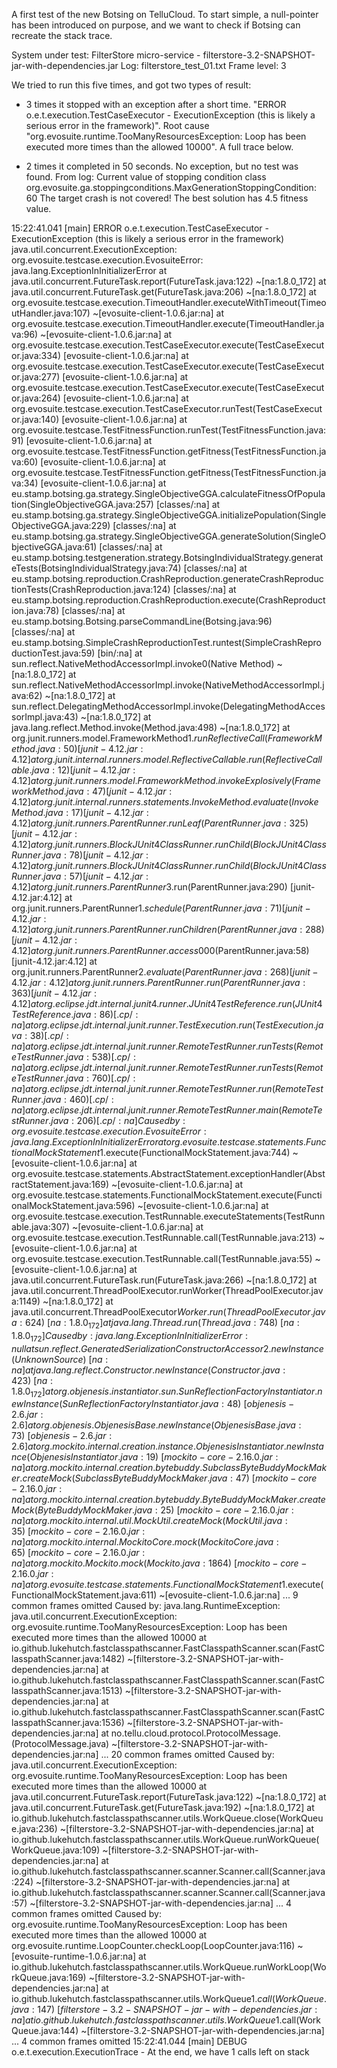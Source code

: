 A first test of the new Botsing on TelluCloud. To start simple, a null-pointer has been introduced on purpose, and we want to check if Botsing can recreate the stack trace.

System under test: FilterStore micro-service - filterstore-3.2-SNAPSHOT-jar-with-dependencies.jar
Log: filterstore_test_01.txt
Frame level: 3

We tried to run this five times, and got two types of result:

* 3 times it stopped with an exception after a short time. "ERROR o.e.t.execution.TestCaseExecutor - ExecutionException (this is likely a serious error in the framework)". Root cause "org.evosuite.runtime.TooManyResourcesException: Loop has been executed more times than the allowed 10000". A full trace below.

* 2 times it completed in 50 seconds. No exception, but no test was found. From log:
Current value of stopping condition class org.evosuite.ga.stoppingconditions.MaxGenerationStoppingCondition: 60
The target crash is not covered! The best solution has 4.5 fitness value.


15:22:41.041 [main] ERROR o.e.t.execution.TestCaseExecutor - ExecutionException (this is likely a serious error in the framework)
java.util.concurrent.ExecutionException: org.evosuite.testcase.execution.EvosuiteError: java.lang.ExceptionInInitializerError
	at java.util.concurrent.FutureTask.report(FutureTask.java:122) ~[na:1.8.0_172]
	at java.util.concurrent.FutureTask.get(FutureTask.java:206) ~[na:1.8.0_172]
	at org.evosuite.testcase.execution.TimeoutHandler.executeWithTimeout(TimeoutHandler.java:107) ~[evosuite-client-1.0.6.jar:na]
	at org.evosuite.testcase.execution.TimeoutHandler.execute(TimeoutHandler.java:96) ~[evosuite-client-1.0.6.jar:na]
	at org.evosuite.testcase.execution.TestCaseExecutor.execute(TestCaseExecutor.java:334) [evosuite-client-1.0.6.jar:na]
	at org.evosuite.testcase.execution.TestCaseExecutor.execute(TestCaseExecutor.java:277) [evosuite-client-1.0.6.jar:na]
	at org.evosuite.testcase.execution.TestCaseExecutor.execute(TestCaseExecutor.java:264) [evosuite-client-1.0.6.jar:na]
	at org.evosuite.testcase.execution.TestCaseExecutor.runTest(TestCaseExecutor.java:140) [evosuite-client-1.0.6.jar:na]
	at org.evosuite.testcase.TestFitnessFunction.runTest(TestFitnessFunction.java:91) [evosuite-client-1.0.6.jar:na]
	at org.evosuite.testcase.TestFitnessFunction.getFitness(TestFitnessFunction.java:60) [evosuite-client-1.0.6.jar:na]
	at org.evosuite.testcase.TestFitnessFunction.getFitness(TestFitnessFunction.java:34) [evosuite-client-1.0.6.jar:na]
	at eu.stamp.botsing.ga.strategy.SingleObjectiveGGA.calculateFitnessOfPopulation(SingleObjectiveGGA.java:257) [classes/:na]
	at eu.stamp.botsing.ga.strategy.SingleObjectiveGGA.initializePopulation(SingleObjectiveGGA.java:229) [classes/:na]
	at eu.stamp.botsing.ga.strategy.SingleObjectiveGGA.generateSolution(SingleObjectiveGGA.java:61) [classes/:na]
	at eu.stamp.botsing.testgeneration.strategy.BotsingIndividualStrategy.generateTests(BotsingIndividualStrategy.java:74) [classes/:na]
	at eu.stamp.botsing.reproduction.CrashReproduction.generateCrashReproductionTests(CrashReproduction.java:124) [classes/:na]
	at eu.stamp.botsing.reproduction.CrashReproduction.execute(CrashReproduction.java:78) [classes/:na]
	at eu.stamp.botsing.Botsing.parseCommandLine(Botsing.java:96) [classes/:na]
	at eu.stamp.botsing.SimpleCrashReproductionTest.runtest(SimpleCrashReproductionTest.java:59) [bin/:na]
	at sun.reflect.NativeMethodAccessorImpl.invoke0(Native Method) ~[na:1.8.0_172]
	at sun.reflect.NativeMethodAccessorImpl.invoke(NativeMethodAccessorImpl.java:62) ~[na:1.8.0_172]
	at sun.reflect.DelegatingMethodAccessorImpl.invoke(DelegatingMethodAccessorImpl.java:43) ~[na:1.8.0_172]
	at java.lang.reflect.Method.invoke(Method.java:498) ~[na:1.8.0_172]
	at org.junit.runners.model.FrameworkMethod$1.runReflectiveCall(FrameworkMethod.java:50) [junit-4.12.jar:4.12]
	at org.junit.internal.runners.model.ReflectiveCallable.run(ReflectiveCallable.java:12) [junit-4.12.jar:4.12]
	at org.junit.runners.model.FrameworkMethod.invokeExplosively(FrameworkMethod.java:47) [junit-4.12.jar:4.12]
	at org.junit.internal.runners.statements.InvokeMethod.evaluate(InvokeMethod.java:17) [junit-4.12.jar:4.12]
	at org.junit.runners.ParentRunner.runLeaf(ParentRunner.java:325) [junit-4.12.jar:4.12]
	at org.junit.runners.BlockJUnit4ClassRunner.runChild(BlockJUnit4ClassRunner.java:78) [junit-4.12.jar:4.12]
	at org.junit.runners.BlockJUnit4ClassRunner.runChild(BlockJUnit4ClassRunner.java:57) [junit-4.12.jar:4.12]
	at org.junit.runners.ParentRunner$3.run(ParentRunner.java:290) [junit-4.12.jar:4.12]
	at org.junit.runners.ParentRunner$1.schedule(ParentRunner.java:71) [junit-4.12.jar:4.12]
	at org.junit.runners.ParentRunner.runChildren(ParentRunner.java:288) [junit-4.12.jar:4.12]
	at org.junit.runners.ParentRunner.access$000(ParentRunner.java:58) [junit-4.12.jar:4.12]
	at org.junit.runners.ParentRunner$2.evaluate(ParentRunner.java:268) [junit-4.12.jar:4.12]
	at org.junit.runners.ParentRunner.run(ParentRunner.java:363) [junit-4.12.jar:4.12]
	at org.eclipse.jdt.internal.junit4.runner.JUnit4TestReference.run(JUnit4TestReference.java:86) [.cp/:na]
	at org.eclipse.jdt.internal.junit.runner.TestExecution.run(TestExecution.java:38) [.cp/:na]
	at org.eclipse.jdt.internal.junit.runner.RemoteTestRunner.runTests(RemoteTestRunner.java:538) [.cp/:na]
	at org.eclipse.jdt.internal.junit.runner.RemoteTestRunner.runTests(RemoteTestRunner.java:760) [.cp/:na]
	at org.eclipse.jdt.internal.junit.runner.RemoteTestRunner.run(RemoteTestRunner.java:460) [.cp/:na]
	at org.eclipse.jdt.internal.junit.runner.RemoteTestRunner.main(RemoteTestRunner.java:206) [.cp/:na]
Caused by: org.evosuite.testcase.execution.EvosuiteError: java.lang.ExceptionInInitializerError
	at org.evosuite.testcase.statements.FunctionalMockStatement$1.execute(FunctionalMockStatement.java:744) ~[evosuite-client-1.0.6.jar:na]
	at org.evosuite.testcase.statements.AbstractStatement.exceptionHandler(AbstractStatement.java:169) ~[evosuite-client-1.0.6.jar:na]
	at org.evosuite.testcase.statements.FunctionalMockStatement.execute(FunctionalMockStatement.java:596) ~[evosuite-client-1.0.6.jar:na]
	at org.evosuite.testcase.execution.TestRunnable.executeStatements(TestRunnable.java:307) ~[evosuite-client-1.0.6.jar:na]
	at org.evosuite.testcase.execution.TestRunnable.call(TestRunnable.java:213) ~[evosuite-client-1.0.6.jar:na]
	at org.evosuite.testcase.execution.TestRunnable.call(TestRunnable.java:55) ~[evosuite-client-1.0.6.jar:na]
	at java.util.concurrent.FutureTask.run(FutureTask.java:266) ~[na:1.8.0_172]
	at java.util.concurrent.ThreadPoolExecutor.runWorker(ThreadPoolExecutor.java:1149) ~[na:1.8.0_172]
	at java.util.concurrent.ThreadPoolExecutor$Worker.run(ThreadPoolExecutor.java:624) ~[na:1.8.0_172]
	at java.lang.Thread.run(Thread.java:748) ~[na:1.8.0_172]
Caused by: java.lang.ExceptionInInitializerError: null
	at sun.reflect.GeneratedSerializationConstructorAccessor2.newInstance(Unknown Source) ~[na:na]
	at java.lang.reflect.Constructor.newInstance(Constructor.java:423) ~[na:1.8.0_172]
	at org.objenesis.instantiator.sun.SunReflectionFactoryInstantiator.newInstance(SunReflectionFactoryInstantiator.java:48) ~[objenesis-2.6.jar:2.6]
	at org.objenesis.ObjenesisBase.newInstance(ObjenesisBase.java:73) ~[objenesis-2.6.jar:2.6]
	at org.mockito.internal.creation.instance.ObjenesisInstantiator.newInstance(ObjenesisInstantiator.java:19) ~[mockito-core-2.16.0.jar:na]
	at org.mockito.internal.creation.bytebuddy.SubclassByteBuddyMockMaker.createMock(SubclassByteBuddyMockMaker.java:47) ~[mockito-core-2.16.0.jar:na]
	at org.mockito.internal.creation.bytebuddy.ByteBuddyMockMaker.createMock(ByteBuddyMockMaker.java:25) ~[mockito-core-2.16.0.jar:na]
	at org.mockito.internal.util.MockUtil.createMock(MockUtil.java:35) ~[mockito-core-2.16.0.jar:na]
	at org.mockito.internal.MockitoCore.mock(MockitoCore.java:65) ~[mockito-core-2.16.0.jar:na]
	at org.mockito.Mockito.mock(Mockito.java:1864) ~[mockito-core-2.16.0.jar:na]
	at org.evosuite.testcase.statements.FunctionalMockStatement$1.execute(FunctionalMockStatement.java:611) ~[evosuite-client-1.0.6.jar:na]
	... 9 common frames omitted
Caused by: java.lang.RuntimeException: java.util.concurrent.ExecutionException: org.evosuite.runtime.TooManyResourcesException: Loop has been executed more times than the allowed 10000
	at io.github.lukehutch.fastclasspathscanner.FastClasspathScanner.scan(FastClasspathScanner.java:1482) ~[filterstore-3.2-SNAPSHOT-jar-with-dependencies.jar:na]
	at io.github.lukehutch.fastclasspathscanner.FastClasspathScanner.scan(FastClasspathScanner.java:1513) ~[filterstore-3.2-SNAPSHOT-jar-with-dependencies.jar:na]
	at io.github.lukehutch.fastclasspathscanner.FastClasspathScanner.scan(FastClasspathScanner.java:1536) ~[filterstore-3.2-SNAPSHOT-jar-with-dependencies.jar:na]
	at no.tellu.cloud.protocol.ProtocolMessage.<clinit>(ProtocolMessage.java) ~[filterstore-3.2-SNAPSHOT-jar-with-dependencies.jar:na]
	... 20 common frames omitted
Caused by: java.util.concurrent.ExecutionException: org.evosuite.runtime.TooManyResourcesException: Loop has been executed more times than the allowed 10000
	at java.util.concurrent.FutureTask.report(FutureTask.java:122) ~[na:1.8.0_172]
	at java.util.concurrent.FutureTask.get(FutureTask.java:192) ~[na:1.8.0_172]
	at io.github.lukehutch.fastclasspathscanner.utils.WorkQueue.close(WorkQueue.java:236) ~[filterstore-3.2-SNAPSHOT-jar-with-dependencies.jar:na]
	at io.github.lukehutch.fastclasspathscanner.utils.WorkQueue.runWorkQueue(WorkQueue.java:109) ~[filterstore-3.2-SNAPSHOT-jar-with-dependencies.jar:na]
	at io.github.lukehutch.fastclasspathscanner.scanner.Scanner.call(Scanner.java:224) ~[filterstore-3.2-SNAPSHOT-jar-with-dependencies.jar:na]
	at io.github.lukehutch.fastclasspathscanner.scanner.Scanner.call(Scanner.java:57) ~[filterstore-3.2-SNAPSHOT-jar-with-dependencies.jar:na]
	... 4 common frames omitted
Caused by: org.evosuite.runtime.TooManyResourcesException: Loop has been executed more times than the allowed 10000
	at org.evosuite.runtime.LoopCounter.checkLoop(LoopCounter.java:116) ~[evosuite-runtime-1.0.6.jar:na]
	at io.github.lukehutch.fastclasspathscanner.utils.WorkQueue.runWorkLoop(WorkQueue.java:169) ~[filterstore-3.2-SNAPSHOT-jar-with-dependencies.jar:na]
	at io.github.lukehutch.fastclasspathscanner.utils.WorkQueue$1.call(WorkQueue.java:147) ~[filterstore-3.2-SNAPSHOT-jar-with-dependencies.jar:na]
	at io.github.lukehutch.fastclasspathscanner.utils.WorkQueue$1.call(WorkQueue.java:144) ~[filterstore-3.2-SNAPSHOT-jar-with-dependencies.jar:na]
	... 4 common frames omitted
15:22:41.044 [main] DEBUG o.e.t.execution.ExecutionTrace - At the end, we have 1 calls left on stack